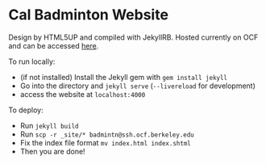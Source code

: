 Cal Badminton Website
=====================

Design by HTML5UP and compiled with JekyllRB. Hosted currently on OCF and can be accessed [here](https://badminton.berkeley.edu).

To run locally:
* (if not installed) Install the Jekyll gem with `gem install jekyll`
* Go into the directory and `jekyll serve` (`--livereload` for development)
* access the website at `localhost:4000`

To deploy:
* Run `jekyll build`
* Run `scp -r _site/* badmintn@ssh.ocf.berkeley.edu`
* Fix the index file format `mv index.html index.shtml`
* Then you are done!
